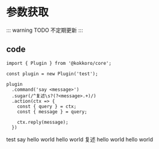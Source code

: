# 参数获取

::: warning TODO
不定期更新
:::

## code

```typescript{6-7,9}
import { Plugin } from '@kokkoro/core';

const plugin = new Plugin('test');

plugin
  .command('say <message>')
  .sugar(/^复述\s?(?<message>.+)/)
  .action(ctx => {
    const { query } = ctx;
    const { message } = query;

    ctx.reply(message);
  })
```

<ChatPanel>
  <ChatMessage :id="2225151531" nickname="yuki">test say hello world</ChatMessage>
  <ChatMessage :id="709289491" nickname="kokkoro">hello world</ChatMessage>
  <ChatMessage :id="2225151531" nickname="yuki">复述 hello world</ChatMessage>
  <ChatMessage :id="709289491" nickname="kokkoro">hello world</ChatMessage>
</ChatPanel>
